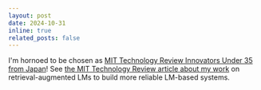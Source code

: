 ```yaml
---
layout: post
date: 2024-10-31
inline: true
related_posts: false
---
```


I'm hornoed to be chosen as [MIT Technology Review Innovators Under 35 from Japan](https://www.technologyreview.jp/s/348608/the-winners-of-innovators-under-35-japan-2024-have-been-announced/)! See [the MIT Technology Review article about my work](https://www.technologyreview.jp/l/innovators_jp/348573/akari-asai/) on retrieval-augmented LMs to build more reliable LM-based systems.
